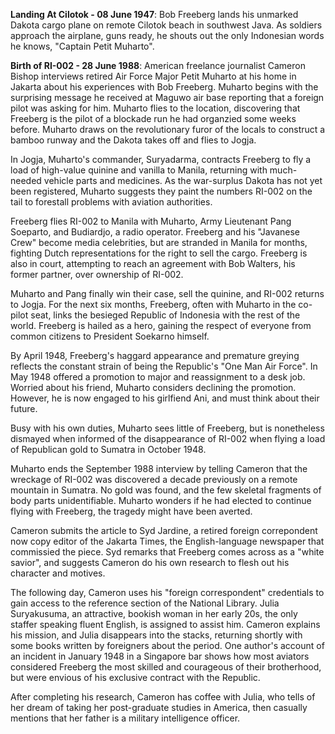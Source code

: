 **Landing At Cilotok - 08 June 1947**:  Bob Freeberg lands  his unmarked Dakota cargo plane on remote Cilotok beach in southwest  Java. As soldiers approach the airplane, guns ready, he shouts out the  only Indonesian words he knows, "Captain Petit Muharto".

**Birth of RI-002 - 28 June 1988**:  American freelance journalist Cameron Bishop interviews retired Air Force Major Petit  Muharto at his home in Jakarta about his experiences with Bob Freeberg. Muharto begins with the surprising message he received at Maguwo air base reporting that a foreign pilot was asking for him. Muharto flies to the location, discovering that Freeberg is the pilot of a blockade run he had organzied some weeks before. Muharto draws on the revolutionary furor of the locals to construct a bamboo runway and the Dakota takes off and flies to Jogja. 

In Jogja, Muharto's commander, Suryadarma, contracts Freeberg to fly a load of high-value quinine and vanilla to Manila, returning with much-needed vehicle parts and medicines. As the war-surplus Dakota has not yet been registered, Muharto suggests they paint the numbers RI-002 on the tail to forestall problems with aviation authorities. 

Freeberg flies RI-002 to Manila with Muharto, Army Lieutenant Pang Soeparto, and Budiardjo, a radio operator. Freeberg and his "Javanese Crew" become media celebrities, but are stranded in Manila for months, fighting Dutch representations for the right to sell the cargo. Freeberg is also in court, attempting to reach an agreement with Bob Walters, his former partner, over ownership of RI-002. 

Muharto and Pang finally win their case, sell the quinine, and RI-002 returns to Jogja. For the next six months, Freeberg, often with Muharto in the co-pilot seat, links the besieged Republic of Indonesia with the rest of the world. Freeberg is hailed as a hero, gaining the respect of everyone from common citizens to President Soekarno himself. 

By April 1948, Freeberg's haggard appearance and premature greying reflects the constant strain of being the Republic's "One Man Air Force". In May 1948 offered a promotion to major and reassignment to a desk job. Worried about his friend, Muharto considers declining the promotion. However, he is now engaged to his girlfiend Ani, and must think about their future. 

Busy with his own duties, Muharto sees little of Freeberg, but is nonetheless dismayed when informed of the disappearance of RI-002 when flying a load of Republican gold to Sumatra in October 1948. 

Muharto ends the September 1988 interview by telling Cameron that the wreckage of RI-002 was discovered a decade previously on a remote mountain in Sumatra. No gold was found, and the few skeletal fragments of body parts unidentifiable. Muharto wonders if he had elected to continue flying with Freeberg, the tragedy might have been averted.    

Cameron submits the article to Syd Jardine, a retired foreign correpondent now copy editor of the Jakarta Times, the English-language newspaper that commissied the piece. Syd remarks that Freeberg comes across as a "white savior", and suggests Cameron do his own research to flesh out his  character and motives.

The following day, Cameron uses his "foreign correspondent" credentials to gain access to the reference section of the National Library. Julia Suryakusuma, an attractive, bookish woman in her early 20s, the only staffer speaking fluent English, is assigned to assist him. Cameron explains his mission, and Julia disappears into the stacks, returning shortly with some books written by foreigners about the period. One author's account of an incident in January 1948 in a Singapore bar shows how most aviators considered Freeberg the most skilled and courageous of their brotherhood, but were envious of his exclusive contract with the Republic. 

After completing his research, Cameron has coffee with Julia, who tells of her dream of taking her post-graduate studies in America, then casually mentions that her father is a military intelligence officer.

